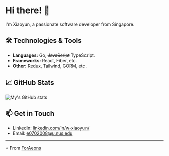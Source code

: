 # Hi there! 👋

I'm Xiaoyun, a passionate software developer from Singapore.

## 🛠️ Technologies & Tools

- **Languages:** Go, ~~JavaScript~~ TypeScript.
- **Frameworks:** React, Fiber, etc.
- **Other:** Redux, Tailwind, GORM, etc.

## 📈 GitHub Stats

![My's GitHub stats](https://github-readme-stats.vercel.app/api?username=ForAeons&show_icons=true&theme=dracula)

## 📫 Get in Touch

- LinkedIn: [linkedin.com/in/w-xiaoyun/](https://www.linkedin.com/in/w-xiaoyun/)
- Email: e0702008@u.nus.edu

---

⭐️ From [ForAeons](https://github.com/ForAeons)
